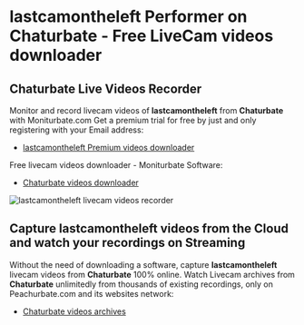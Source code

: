 # lastcamontheleft Performer on Chaturbate - Free LiveCam videos downloader

## Chaturbate Live Videos Recorder

Monitor and record livecam videos of **lastcamontheleft** from **Chaturbate** with Moniturbate.com
Get a premium trial for free by just and only registering with your Email address:
* [lastcamontheleft Premium videos downloader](https://moniturbate.com/request-demo-licence-key.html)

Free livecam videos downloader - Moniturbate Software:
* [Chaturbate videos downloader](https://moniturbate.com/moniturbate-download-software.html)

![lastcamontheleft livecam videos recorder](https://peachurnet.com/templates/moniturbate-software.png)


## Capture lastcamontheleft videos from the Cloud and watch your recordings on Streaming

Without the need of downloading a software, capture **lastcamontheleft** livecam videos from **Chaturbate** 100% online.
Watch Livecam archives from **Chaturbate** unlimitedly from thousands of existing recordings, only on Peachurbate.com and its websites network:
* [Chaturbate videos archives](https://peachurnet.com/)